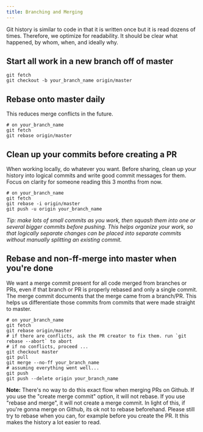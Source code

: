 ```yaml
---
title: Branching and Merging
---
```


Git history is similar to code in that it is written once but it is read dozens of times. 
Therefore, we optimize for readability. It should be clear what happened, by whom, when, and ideally why.

## Start all work in a new branch off of master

```
git fetch
git checkout -b your_branch_name origin/master
```

## Rebase onto master daily

This reduces merge conflicts in the future.

```
# on your_branch_name
git fetch
git rebase origin/master
```

## Clean up your commits before creating a PR

When working locally, do whatever you want. Before sharing, clean up your history into logical commits and write good commit messages for them. Focus on clarity for someone reading this 3 months from now.

```
# on your_branch_name
git fetch
git rebase -i origin/master
git push -u origin your_branch_name
```

*Tip: make lots of small commits as you work, then squash them into one or several bigger commits before pushing. 
This helps organize your work, so that logically separate changes can be placed into separate commits without manually splitting an existing commit.*


## Rebase and non-ff-merge into master when you're done

We want a merge commit present for all code merged from branches or PRs, even if that branch or PR is properly rebased and only a single commit. 
The merge commit documents that the merge came from a branch/PR. This helps us differentiate those commits from commits that were made straight to master.

```
# on your_branch_name
git fetch
git rebase origin/master
# if there are conflicts, ask the PR creator to fix them. run `git rebase --abort` to abort
# if no conflicts, proceed ...
git checkout master
git pull
git merge --no-ff your_branch_name
# assuming everything went well...
git push
git push --delete origin your_branch_name
```
**Note:** There's no way to do this exact flow when merging PRs on Github. If you use the "create merge commit" option, it will not rebase. 
If you use "rebase and merge", it will not create a merge commit. In light of this, if you're gonna merge on Github, its ok not to rebase beforehand. 
Please still try to rebase when you can, for example before you create the PR. It this makes the history a lot easier to read.